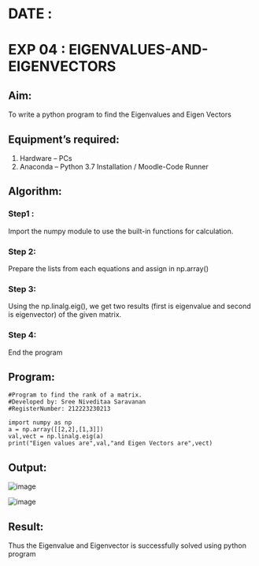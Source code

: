 # DATE :
# EXP 04 : EIGENVALUES-AND-EIGENVECTORS
## Aim:
To write a python program to find the Eigenvalues and Eigen Vectors
## Equipment’s required:
1. 	Hardware – PCs
2. 	Anaconda – Python 3.7 Installation / Moodle-Code Runner
## Algorithm:
### Step1 : 
Import the numpy module to use the built-in functions for calculation.
### Step 2: 
Prepare the lists from each equations and assign in np.array()
### Step 3: 
Using the np.linalg.eig(),  we get two results (first is eigenvalue and second is eigenvector) of the given matrix.
### Step 4: 
End the program
## Program:
```
#Program to find the rank of a matrix.
#Developed by: Sree Niveditaa Saravanan
#RegisterNumber: 212223230213
```
```
import numpy as np
a = np.array([[2,2],[1,3]])
val,vect = np.linalg.eig(a)
print("Eigen values are",val,"and Eigen Vectors are",vect)
```
## Output:

![image](https://github.com/user-attachments/assets/e7f4c8c3-6969-4e0a-bf00-9ee36af67ed2)

![image](https://github.com/user-attachments/assets/d601e66a-5199-436b-9f54-c98e01d5a92f)


## Result:
Thus the Eigenvalue and Eigenvector is successfully solved using python program
